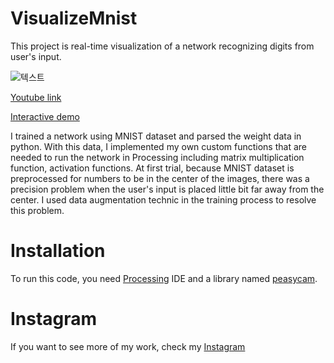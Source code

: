 # VisualizeMnist
This project is real-time visualization of a network recognizing digits from user's input.

![텍스트](Images/visualizeMNIST.gif) 

[Youtube link](https://youtu.be/WQYCK1YpsjE?t=0s)

[Interactive demo](https://okdalto.github.io/VisualizeMNIST_web)

I trained a network using MNIST dataset and parsed the weight data in python. With this data, I implemented my own custom functions that are needed to run the network in Processing including matrix multiplication function, activation functions. At first trial, because MNIST dataset is preprocessed for numbers to be in the center of the images, there was a precision problem when the user's input is placed little bit far away from the center. I used data augmentation technic in the training process to resolve this problem. 


# Installation
To run this code, you need [Processing](https://www.processing.org/download/) IDE and a library named [peasycam](http://mrfeinberg.com/peasycam/).

# Instagram
If you want to see more of my work, check my [Instagram](https://www.instagram.com/okdalto/)
